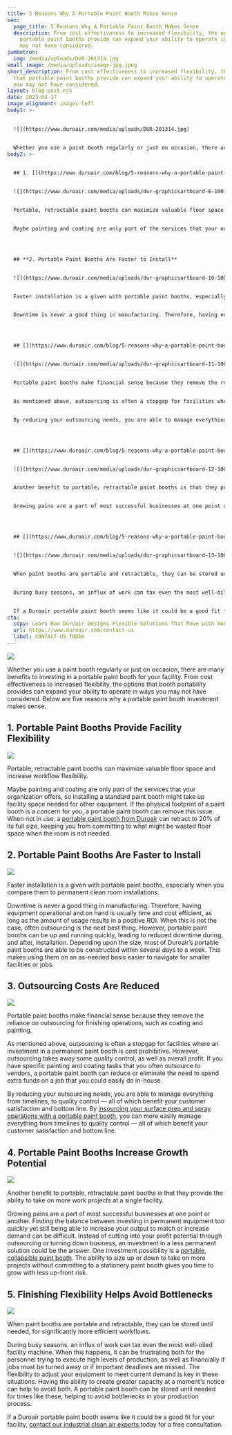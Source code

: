 ```yaml
---
title: 5 Reasons Why A Portable Paint Booth Makes Sense
seo:
  page_title: 5 Reasons Why A Portable Paint Booth Makes Sense
  description: From cost effectiveness to increased flexibility, the options that
    portable paint booths provide can expand your ability to operate in ways you
    may not have considered.
jumbotron:
  img: /media/uploads/DUR-201314.jpg
small_image: /media/uploads/image-jpg.jpeg
short_description: From cost effectiveness to increased flexibility, the options
  that portable paint booths provide can expand your ability to operate in ways
  you may not have considered.
layout: blog-post.njk
date: 2023-04-17
image_alignment: images-left
body1: >-
  

  ![](https://www.duroair.com/media/uploads/DUR-201314.jpg)


  Whether you use a paint booth regularly or just on occasion, there are many benefits to investing in a portable paint booth for your facility. From cost effectiveness to increased flexibility, the options that booth portability provides can expand your ability to operate in ways you may not have considered. Below are five reasons why a portable paint booth investment makes sense.
body2: >-
  

  ## 1. [](https://www.duroair.com/blog/5-reasons-why-a-portable-paint-booth-makes-sense)**Portable Paint Booths Provide Facility Flexibility**


  ![](https://www.duroair.com/media/uploads/dur-graphicsartboard-8-100.jpg)


  Portable, retractable paint booths can maximize valuable floor space and increase workflow flexibility.


  Maybe painting and coating are only part of the services that your organization offers, so installing a standard paint booth might take up facility space needed for other equipment. If the physical footprint of a paint booth is a concern for you, a portable paint booth can remove this issue. When not in use, a [portable paint booth from Duroair](https://www.duroair.com/solutions/painting-coating) can retract to 20% of its full size, keeping you from committing to what might be wasted floor space when the room is not needed.




  ## **2. Portable Paint Booths Are Faster to Install**


  ![](https://www.duroair.com/media/uploads/dur-graphicsartboard-10-100.jpg)


  Faster installation is a given with portable paint booths, especially when you compare them to permanent clean room installations.


  Downtime is never a good thing in manufacturing. Therefore, having equipment operational and on hand is usually time and cost efficient, as long as the amount of usage results in a positive ROI. When this is not the case, often outsourcing is the next best thing. However, portable paint booths can be up and running quickly, leading to reduced downtime during, and after, installation. Depending upon the size, most of Duroair’s portable paint booths are able to be constructed within several days to a week. This makes using them on an as-needed basis easier to navigate for smaller facilities or jobs.




  ## [](https://www.duroair.com/blog/5-reasons-why-a-portable-paint-booth-makes-sense)**3. Outsourcing Costs Are Reduced**


  ![](https://www.duroair.com/media/uploads/dur-graphicsartboard-11-100.jpg)


  Portable paint booths make financial sense because they remove the reliance on outsourcing for finishing operations, such as coating and painting.


  As mentioned above, outsourcing is often a stopgap for facilities where an investment in a permanent paint booth is cost prohibitive. However, outsourcing takes away some quality control, as well as overall profit. If you have specific painting and coating tasks that you often outsource to vendors, a portable paint booth can reduce or eliminate the need to spend extra funds on a job that you could easily do in-house.


  By reducing your outsourcing needs, you are able to manage everything from timelines, to quality control — all of which benefit your customer satisfaction and bottom line. By [insourcing your surface prep and spray operations with a portable paint booth](https://www.duroair.com/resources/case-studies/military-base-eliminates-outsourcing-of-surface-prep-work-painting), you can more easily manage everything from timelines to quality control — all of which benefit your customer satisfaction and bottom line.




  ## [](https://www.duroair.com/blog/5-reasons-why-a-portable-paint-booth-makes-sense)**4. Portable Paint Booths Increase Growth Potential**


  ![](https://www.duroair.com/media/uploads/dur-graphicsartboard-12-100.jpg)


  Another benefit to portable, retractable paint booths is that they provide the ability to take on more work projects at a single facility.


  Growing pains are a part of most successful businesses at one point or another. Finding the balance between investing in permanent equipment too quickly yet still being able to increase your output to match or increase demand can be difficult. Instead of cutting into your profit potential through outsourcing or turning down business, an investment in a less permanent solution could be the answer. One investment possibility is a [portable, collapsible paint booth](https://www.duroair.com/blog/collapsible-paint-booths-offer-solutions-for-many-situations/). The ability to size up or down to take on more projects without committing to a stationery paint booth gives you time to grow with less up-front risk.




  ## [](https://www.duroair.com/blog/5-reasons-why-a-portable-paint-booth-makes-sense)**5. Finishing Flexibility Helps Avoid Bottlenecks**


  ![](https://www.duroair.com/media/uploads/dur-graphicsartboard-13-100.jpg)


  When paint booths are portable and retractable, they can be stored until needed, for significantly more efficient workflows.


  During busy seasons, an influx of work can tax even the most well-oiled facility machine. When this happens, it can be frustrating both for the personnel trying to execute high levels of production, as well as financially if jobs must be turned away or if important deadlines are missed. The flexibility to adjust your equipment to meet current demand is key in these situations. Having the ability to create greater capacity at a moment's notice can help to avoid both. A portable paint booth can be stored until needed for times like these, helping to avoid bottlenecks in your production process.


  If a Duroair portable paint booth seems like it could be a good fit for your facility, [c](https://www.duroair.com/request-for-quote/)[ontact our industrial clean air experts ](https://www.duroair.com/request-for-quote/)today for a free consultation.
cta:
  copy: Learn How Duroair Designs Flexible Solutions That Move with Your Workflow
  url: https://www.duroair.com/contact-us
  label: CONTACT US TODAY
---
```

![](/media/uploads/DUR-201314.jpg)

Whether you use a paint booth regularly or just on occasion, there are many benefits to investing in a portable paint booth for your facility. From cost effectiveness to increased flexibility, the options that booth portability provides can expand your ability to operate in ways you may not have considered. Below are five reasons why a portable paint booth investment makes sense.

## 1. [](<>)**Portable Paint Booths Provide Facility Flexibility**

![](/media/uploads/dur-graphicsartboard-8-100.jpg)

Portable, retractable paint booths can maximize valuable floor space and increase workflow flexibility. 

Maybe painting and coating are only part of the services that your organization offers, so installing a standard paint booth might take up facility space needed for other equipment. If the physical footprint of a paint booth is a concern for you, a portable paint booth can remove this issue. When not in use, a [portable paint booth from Duroair](https://www.duroair.com/solutions/painting-coating) can retract to 20% of its full size, keeping you from committing to what might be wasted floor space when the room is not needed.

## **2. Portable Paint Booths Are Faster to Install**

![](/media/uploads/dur-graphicsartboard-10-100.jpg)

Faster installation is a given with portable paint booths, especially when you compare them to permanent clean room installations.

Downtime is never a good thing in manufacturing. Therefore, having equipment operational and on hand is usually time and cost efficient, as long as the amount of usage results in a positive ROI. When this is not the case, often outsourcing is the next best thing. However, portable paint booths can be up and running quickly, leading to reduced downtime during, and after, installation. Depending upon the size, most of Duroair’s portable paint booths are able to be constructed within several days to a week. This makes using them on an as-needed basis easier to navigate for smaller facilities or jobs.

## [](<>)**3. Outsourcing Costs Are Reduced**

![](/media/uploads/dur-graphicsartboard-11-100.jpg)

Portable paint booths make financial sense because they remove the reliance on outsourcing for finishing operations, such as coating and painting.

As mentioned above, outsourcing is often a stopgap for facilities where an investment in a permanent paint booth is cost prohibitive. However, outsourcing takes away some quality control, as well as overall profit. If you have specific painting and coating tasks that you often outsource to vendors, a portable paint booth can reduce or eliminate the need to spend extra funds on a job that you could easily do in-house.

By reducing your outsourcing needs, you are able to manage everything from timelines, to quality control — all of which benefit your customer satisfaction and bottom line. By [insourcing your surface prep and spray operations with a portable paint booth](https://www.duroair.com/resources/case-studies/military-base-eliminates-outsourcing-of-surface-prep-work-painting), you can more easily manage everything from timelines to quality control — all of which benefit your customer satisfaction and bottom line.

## [](<>)**4. Portable Paint Booths Increase Growth Potential**

![](/media/uploads/dur-graphicsartboard-12-100.jpg)

Another benefit to portable, retractable paint booths is that they provide the ability to take on more work projects at a single facility.

Growing pains are a part of most successful businesses at one point or another. Finding the balance between investing in permanent equipment too quickly yet still being able to increase your output to match or increase demand can be difficult. Instead of cutting into your profit potential through outsourcing or turning down business, an investment in a less permanent solution could be the answer. One investment possibility is a [portable, collapsible paint booth](https://www.duroair.com/blog/collapsible-paint-booths-offer-solutions-for-many-situations/). The ability to size up or down to take on more projects without committing to a stationery paint booth gives you time to grow with less up-front risk.

## [](<>)**5. Finishing Flexibility Helps Avoid Bottlenecks**

![](/media/uploads/dur-graphicsartboard-13-100.jpg)

When paint booths are portable and retractable, they can be stored until needed, for significantly more efficient workflows.

During busy seasons, an influx of work can tax even the most well-oiled facility machine. When this happens, it can be frustrating both for the personnel trying to execute high levels of production, as well as financially if jobs must be turned away or if important deadlines are missed. The flexibility to adjust your equipment to meet current demand is key in these situations. Having the ability to create greater capacity at a moment's notice can help to avoid both. A portable paint booth can be stored until needed for times like these, helping to avoid bottlenecks in your production process. 

If a Duroair portable paint booth seems like it could be a good fit for your facility, [c](https://www.duroair.com/request-for-quote/)[ontact our industrial clean air experts ](https://www.duroair.com/request-for-quote/)today for a free consultation.